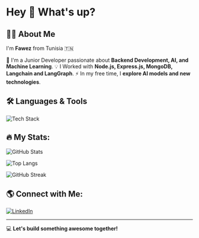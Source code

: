 # Hey 👋 What's up?

## 👨‍💻 About Me
I'm **Fawez** from Tunisia 🇹🇳

🚀 I'm a Junior Developer passionate about **Backend Development, AI, and Machine Learning**.
💡 I Worked with **Node.js, Express.js, MongoDB, Langchain and LangGraph**.
⚡ In my free time, I **explore AI models and new technologies**.

## 🛠️ Languages & Tools
<p>
  <img src="https://skillicons.dev/icons?i=js,ts,html,css,react,nextjs,nodejs,express,mongodb,mysql,postgres,docker,git,linux,python,c,java,springboot" alt="Tech Stack" />
</p>

## 🔥 My Stats:

![GitHub Stats](https://github-readme-stats.vercel.app/api?username=Fawez&show_icons=true&theme=dark)

![Top Langs](https://github-readme-stats.vercel.app/api/top-langs/?username=Fawez&layout=compact&theme=dark)

![GitHub Streak](https://github-readme-streak-stats.herokuapp.com/?user=Fawez&theme=dark)

## 🌎 Connect with Me:
[![LinkedIn](https://img.shields.io/badge/LinkedIn-blue?style=for-the-badge&logo=linkedin)](https://linkedin.com/in/fawez-hattabi-9a3264253/)

---
💻 **Let's build something awesome together!**
